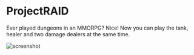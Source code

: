 # ProjectRAID

Ever played dungeons in an MMORPG? Nice! Now you can play the tank, healer and two damage dealers at the same time.


![screenshot](http://puu.sh/sipPz/033707ac78.jpg)

